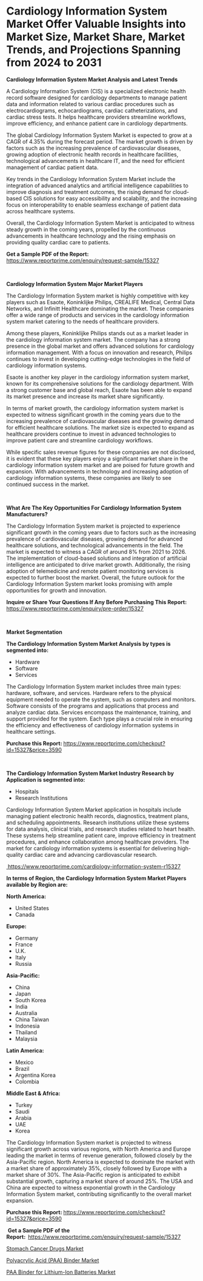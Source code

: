 <p><h1>Cardiology Information System Market Offer Valuable Insights into Market Size, Market Share, Market Trends, and Projections Spanning from 2024 to 2031</h1></p><p><strong>Cardiology Information System Market Analysis and Latest Trends</strong></p>
<p><p>A Cardiology Information System (CIS) is a specialized electronic health record software designed for cardiology departments to manage patient data and information related to various cardiac procedures such as electrocardiograms, echocardiograms, cardiac catheterizations, and cardiac stress tests. It helps healthcare providers streamline workflows, improve efficiency, and enhance patient care in cardiology departments.</p><p>The global Cardiology Information System Market is expected to grow at a CAGR of 4.35% during the forecast period. The market growth is driven by factors such as the increasing prevalence of cardiovascular diseases, growing adoption of electronic health records in healthcare facilities, technological advancements in healthcare IT, and the need for efficient management of cardiac patient data.</p><p>Key trends in the Cardiology Information System Market include the integration of advanced analytics and artificial intelligence capabilities to improve diagnosis and treatment outcomes, the rising demand for cloud-based CIS solutions for easy accessibility and scalability, and the increasing focus on interoperability to enable seamless exchange of patient data across healthcare systems.</p><p>Overall, the Cardiology Information System Market is anticipated to witness steady growth in the coming years, propelled by the continuous advancements in healthcare technology and the rising emphasis on providing quality cardiac care to patients.</p></p>
<p><strong>Get a Sample PDF of the Report:&nbsp;</strong> <a href="https://www.reportprime.com/enquiry/request-sample/15327">https://www.reportprime.com/enquiry/request-sample/15327</a></p>
<p>&nbsp;</p>
<p><strong>Cardiology Information System Major Market Players</strong></p>
<p><p>The Cardiology Information System market is highly competitive with key players such as Esaote, Koninklijke Philips, CREALIFE Medical, Central Data Networks, and Infinitt Healthcare dominating the market. These companies offer a wide range of products and services in the cardiology information system market catering to the needs of healthcare providers.</p><p>Among these players, Koninklijke Philips stands out as a market leader in the cardiology information system market. The company has a strong presence in the global market and offers advanced solutions for cardiology information management. With a focus on innovation and research, Philips continues to invest in developing cutting-edge technologies in the field of cardiology information systems.</p><p>Esaote is another key player in the cardiology information system market, known for its comprehensive solutions for the cardiology department. With a strong customer base and global reach, Esaote has been able to expand its market presence and increase its market share significantly.</p><p>In terms of market growth, the cardiology information system market is expected to witness significant growth in the coming years due to the increasing prevalence of cardiovascular diseases and the growing demand for efficient healthcare solutions. The market size is expected to expand as healthcare providers continue to invest in advanced technologies to improve patient care and streamline cardiology workflows.</p><p>While specific sales revenue figures for these companies are not disclosed, it is evident that these key players enjoy a significant market share in the cardiology information system market and are poised for future growth and expansion. With advancements in technology and increasing adoption of cardiology information systems, these companies are likely to see continued success in the market.</p></p>
<p>&nbsp;</p>
<p><strong>What Are The Key Opportunities For Cardiology Information System Manufacturers?</strong></p>
<p><p>The Cardiology Information System market is projected to experience significant growth in the coming years due to factors such as the increasing prevalence of cardiovascular diseases, growing demand for advanced healthcare solutions, and technological advancements in the field. The market is expected to witness a CAGR of around 8% from 2021 to 2026. The implementation of cloud-based solutions and integration of artificial intelligence are anticipated to drive market growth. Additionally, the rising adoption of telemedicine and remote patient monitoring services is expected to further boost the market. Overall, the future outlook for the Cardiology Information System market looks promising with ample opportunities for growth and innovation.</p></p>
<p><strong>Inquire or Share Your Questions If Any Before Purchasing This Report:</strong> <a href="https://www.reportprime.com/enquiry/pre-order/15327">https://www.reportprime.com/enquiry/pre-order/15327</a></p>
<p>&nbsp;</p>
<p><strong>Market Segmentation</strong></p>
<p><strong>The Cardiology Information System Market Analysis by types is segmented into:</strong></p>
<p><ul><li>Hardware</li><li>Software</li><li>Services</li></ul></p>
<p><p>The Cardiology Information System market includes three main types: hardware, software, and services. Hardware refers to the physical equipment needed to operate the system, such as computers and monitors. Software consists of the programs and applications that process and analyze cardiac data. Services encompass the maintenance, training, and support provided for the system. Each type plays a crucial role in ensuring the efficiency and effectiveness of cardiology information systems in healthcare settings.</p></p>
<p><strong>Purchase this Report:&nbsp;</strong><a href="https://www.reportprime.com/checkout?id=15327&price=3590">https://www.reportprime.com/checkout?id=15327&price=3590</a></p>
<p>&nbsp;</p>
<p><strong>The Cardiology Information System Market Industry Research by Application is segmented into:</strong></p>
<p><ul><li>Hospitals</li><li>Research Institutions</li></ul></p>
<p><p>Cardiology Information System Market application in hospitals include managing patient electronic health records, diagnostics, treatment plans, and scheduling appointments. Research institutions utilize these systems for data analysis, clinical trials, and research studies related to heart health. These systems help streamline patient care, improve efficiency in treatment procedures, and enhance collaboration among healthcare providers. The market for cardiology information systems is essential for delivering high-quality cardiac care and advancing cardiovascular research.</p></p>
<p><a href="https://www.reportprime.com/cardiology-information-system-r15327">&nbsp;https://www.reportprime.com/cardiology-information-system-r15327</a></p>
<p><strong>In terms of Region, the Cardiology Information System Market Players available by Region are:</strong></p>
<p>
    <p> <strong> North America: </strong>
        <ul>
            <li>United States</li>
            <li>Canada</li>
        </ul>
        </p> 
    <p> <strong> Europe: </strong>
        <ul>
            <li>Germany</li>
            <li>France</li>
            <li>U.K.</li>
            <li>Italy</li>
            <li>Russia</li>
        </ul>
        </p> 
    <p> <strong> Asia-Pacific: </strong>
        <ul>
            <li>China</li>
            <li>Japan</li>
            <li>South Korea</li>
            <li>India</li>
            <li>Australia</li>
            <li>China Taiwan</li>
            <li>Indonesia</li>
            <li>Thailand</li>
            <li>Malaysia</li>
        </ul>
        </p> 
    <p> <strong> Latin America: </strong>
        <ul>
            <li>Mexico</li>
            <li>Brazil</li>
            <li>Argentina Korea</li>
            <li>Colombia</li>
        </ul>
        </p> 
    <p> <strong> Middle East & Africa: </strong>
        <ul>
            <li>Turkey</li>
            <li>Saudi</li>
            <li>Arabia</li>
            <li>UAE</li>
            <li>Korea</li>
        </ul>
    </p>
    </p>
<p><p>The Cardiology Information System market is projected to witness significant growth across various regions, with North America and Europe leading the market in terms of revenue generation, followed closely by the Asia-Pacific region. North America is expected to dominate the market with a market share of approximately 35%, closely followed by Europe with a market share of 30%. The Asia-Pacific region is anticipated to exhibit substantial growth, capturing a market share of around 25%. The USA and China are expected to witness exponential growth in the Cardiology Information System market, contributing significantly to the overall market expansion.</p></p>
<p><strong>Purchase this Report: </strong><a href="https://www.reportprime.com/checkout?id=15327&price=3590">https://www.reportprime.com/checkout?id=15327&price=3590</a></p>
<p>&nbsp;<strong>Get a Sample PDF of the Report:&nbsp;&nbsp;</strong><a href="https://www.reportprime.com/enquiry/request-sample/15327">https://www.reportprime.com/enquiry/request-sample/15327</a></p>
<p><strong></strong></p>
<p><p><a href="https://github.com/JameTravis/Market-Research-Report-List-4/blob/main/stomach-cancer-drugs-market.md">Stomach Cancer Drugs Market</a></p><p><a href="https://www.linkedin.com/pulse/polyacrylic-acid-paa-binder-market-size-growth-outlook-2waee?trackingId=a0sIPCpVh7xNpnVHczCrYQ%3D%3D">Polyacrylic Acid (PAA) Binder Market</a></p><p><a href="https://www.linkedin.com/pulse/paa-binder-lithium-ion-batteries-market-growth-trends-covid-19-ajexe?trackingId=KBXfH877vfY0f6LnaM6zmA%3D%3D">PAA Binder for Lithium-Ion Batteries Market</a></p></p>